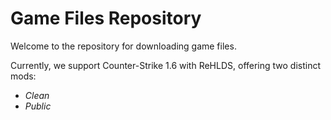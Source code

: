 # Game Files Repository

Welcome to the repository for downloading game files.

Currently, we support Counter-Strike 1.6 with ReHLDS, offering two distinct mods:

- *Clean*
- *Public*
